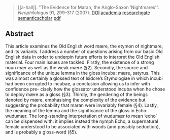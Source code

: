 > [[a-hall]]. "The Evidence for Maran, the Anglo-Saxon ‘Nightmares’". *Neophilologus* 91, 299–317 (2007). [DOI](https://doi.org/10.1007/s11061-005-4256-8) [academia](http://www.academia.edu/821443/The-Evidence-for-maran-the-Anglo-Saxon-Nightmares-) [researchgate](https://www.researchgate.net/publication/226322263-The-Evidence-for-Maran-the-Anglo-Saxon-'Nightmares') [semanticscholar](https://www.semanticscholar.org/paper/The-Evidence-for-Maran%2C-the-Anglo-Saxon-Hall/1edab3bb4ff59acebfa8942b0182c6ca2e307f15) [pdf](a-hall2007a.pdf)

## Abstract
This article examines the Old English word mære, the etymon of nightmare, and its variants. I address a number of questions arising from our basic Old English data in order to underpin future efforts to interpret the Old English material. Four main issues are tackled. Firstly, the existence of a strong noun mær as well as the weak mære (§2). Secondly, the source and significance of the unique lemma in the gloss incuba: mære, satyrus. This was almost certainly a glossed text of Isidore’s Etymologiae in which incubi had been corrupted to incubae, a conclusion allowing us to infer with confidence pre- cisely how the glossator understood incuba when he chose to deploy mære as a gloss (§3). Thirdly, the gendering of the beings denoted by mære, emphasising the complexity of the evidence but suggesting the probability that maran were invariably female (§4). Lastly, the meaning of the lemma and the significance of the gloss in Echo: wudumær. The long-standing interpretation of wudumær to mean ‘echo’ can be dispensed with: it implies instead the nymph Echo, a supernatural female understood to be associated with woods (and possibly seduction), and is probably a gloss-word (§5).